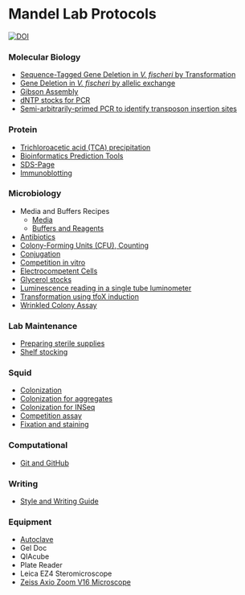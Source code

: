 # Mandel Lab Protocols

[![DOI](https://zenodo.org/badge/53515435.svg)](https://zenodo.org/badge/latestdoi/53515435)

### Molecular Biology
- [Sequence-Tagged Gene Deletion in *V. fischeri* by Transformation](files/sequence-tagged-gene-deletion.md)
- [Gene Deletion in *V. fischeri* by allelic exchange](files/allelic-exchange.md)
- [Gibson Assembly](files/gibson-assembly.md)
- [dNTP stocks for PCR](files/molecular-dntps.md)
- [Semi-arbitrarily-primed PCR to identify transposon insertion sites](files/arbitrarily-primed-pcr.md)

### Protein
- [Trichloroacetic acid (TCA) precipitation](files/tca.precipitation.md)
- [Bioinformatics Prediction Tools](files/protein-domain-prediction.md)
- [SDS-Page](files/sds-page.md)
- [Immunoblotting](files/immunoblotting.md)

### Microbiology
- Media and Buffers Recipes
  - [Media](files/media.md)
  - [Buffers and Reagents](files/buffers.md)
- [Antibiotics](files/antibiotics.md)
- [Colony-Forming Units (CFU), Counting](files/cfu-spots.md)
- [Conjugation](files/conjugation.md)
- [Competition in vitro](files/competition-in-vitro.md)
- [Electrocompetent Cells](files/electrocompetent-cells.md)
- [Glycerol stocks](files/glycerol-stocks.md)
- [Luminescence reading in a single tube luminometer](files/luminometer.md)
- [Transformation using tfoX induction](files/tfox-transformation.md)
- [Wrinkled Colony Assay](files/wrinkled-colony-assay.md)

### Lab Maintenance
- [Preparing sterile supplies](files/preparing-sterile-lab-supplies.md)
- [Shelf stocking](files/shelf-stocking-protocol.md)

### Squid
- [Colonization](files/squid-colonization.md)
- [Colonization for aggregates](files/squid-colonization-aggregates.md)
- [Colonization for INSeq](files/squid-colonization-inseq.md)
- [Competition assay](files/squid-competitions.md)
- [Fixation and staining](files/squid-fix-stain.md)

### Computational
- [Git and GitHub](files/git-github.md)

### Writing
- [Style and Writing Guide](files/style.md)

### Equipment
- [Autoclave](files/autoclave.md)
- Gel Doc
- QIAcube
- Plate Reader
- Leica EZ4 Steromicroscope
- [Zeiss Axio Zoom V16 Microscope](files/zeiss_scope.md)
